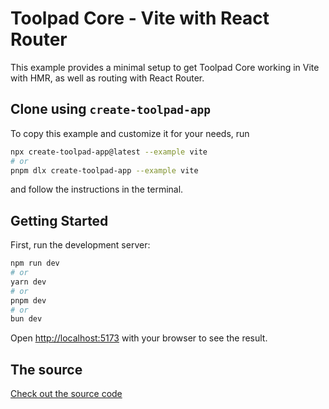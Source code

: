 # Toolpad Core - Vite with React Router

This example provides a minimal setup to get Toolpad Core working in Vite with HMR, as well as routing with React Router.

## Clone using `create-toolpad-app`

To copy this example and customize it for your needs, run

```bash
npx create-toolpad-app@latest --example vite
# or
pnpm dlx create-toolpad-app --example vite
```

and follow the instructions in the terminal.

## Getting Started

First, run the development server:

```bash
npm run dev
# or
yarn dev
# or
pnpm dev
# or
bun dev
```

Open [http://localhost:5173](http://localhost:5173) with your browser to see the result.

## The source

[Check out the source code](https://github.com/mui/toolpad/tree/master/examples/core/vite/)

